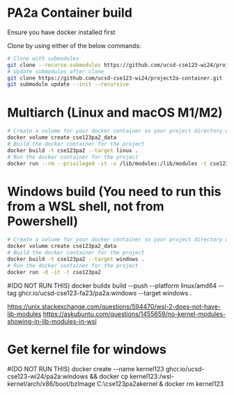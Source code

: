 # PA2a Container build

Ensure you have docker installed first

Clone by using either of the below commands:
```bash
# Clone with submodules
git clone --recurse-submodules https://github.com/ucsd-cse123-wi24/project2a-container.git
# Update submodules after clone
git clone https://github.com/ucsd-cse123-wi24/project2a-container.git
git submodule update --init --recursive
```

# Multiarch (Linux and macOS M1/M2)

```bash
# Create a volume for your docker container so your project directory will live when your container dies
docker volume create cse123pa2_data
# Build the docker container for the project
docker build -t cse123pa2 --target linux .
# Run the docker container for the project
docker run --rm --privileged -it -v /lib/modules:/lib/modules -t cse123pa2
```

# Windows build (You need to run this from a WSL shell, not from Powershell)

```bash
# Create a volume for your docker container so your project directory will live when your container dies
docker volume create cse123pa2_data
# Build the docker container for the project
docker build -t cse123pa2 --target windows .
# Run the docker container for the project
docker run -d -it -t cse123pa2
```

#(DO NOT RUN THIS) docker buildx build --push --platform linux/amd64 --tag ghcr.io/ucsd-cse123-fa23/pa2a:windows --target windows .

https://unix.stackexchange.com/questions/594470/wsl-2-does-not-have-lib-modules
https://askubuntu.com/questions/1455659/no-kernel-modules-showing-in-lib-modules-in-wsl

# Get kernel file for windows
#(DO NOT RUN THIS) docker create --name kernel123 ghcr.io/ucsd-cse123-wi24/pa2a:windows && docker cp kernel123:/wsl-kernel/arch/x86/boot/bzImage C:\cse123pa2akernel & docker rm kernel123

